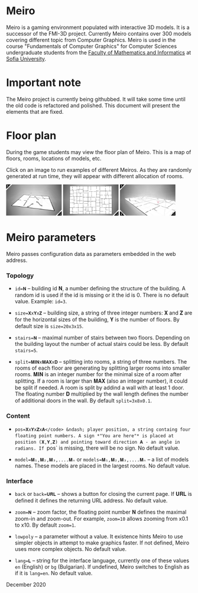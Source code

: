 
# Meiro
Meiro is a gaming environment populated with interactive 3D models.
It is a successor of the FMI-3D project. Currently Meiro contains
over 300 models covering different topic from Computer Graphics.
Meiro is used in the course "Fundamentals of Computer Graphics" for
Computer Sciences undergraduate students from the
[Faculty of Mathematics and Informatics](https://www.fmi.uni-sofia.bg/en) at
[Sofia University](https://www.uni-sofia.bg/index.php/eng). 

# Important note
The Meiro project is currently being githubbed. It will take some
time until the old code is refactored and polished. This document
will present the elements that are fixed.

# Floor plan
During the game students may view the floor plan of Meiro. This is
a map of floors, rooms, locations of models, etc.

Click on an image to run examples of different Meiros. As they are
randomly generated at run time, they will appear with different 
allocation of rooms.

[<img src="images/snapshots/floor-plan-1.jpg" width="150">](https://boytchev.github.io/meiro/blueprint.html?zoom=3)
[<img src="images/snapshots/floor-plan-2.jpg" width="150">](https://boytchev.github.io/meiro/blueprint.html?size=40x1x60&rooms=200&zoom=3)
[<img src="images/snapshots/floor-plan-3.jpg" width="150">](https://boytchev.github.io/meiro/blueprint.html?size=40x10x60&rooms=200&zoom=3&pos=20x6x15x1&split=3x5x0.1)

# Meiro parameters

Meiro passes configuration data as parameters embedded in the web address.

<!-- https://www.compart.com/en/unicode/block/U+1D400 -->
<!-- 𝐀𝐁𝐂𝐃𝐄𝐅𝐆𝐇𝐈𝐉𝐊𝐋𝐌𝐍𝐎𝐏𝐐𝐑𝐒𝐓𝐔𝐕𝐖𝐗𝐘𝐙 -->

### Topology

* `id=𝐍` &ndash; building id 𝐍, a number defining the structure of the building. A random id is used if the id is missing or it the id is 0. There is no default value. Example: `id=3`.

* `size=𝐗x𝐘x𝐙` &ndash; building size, a string of three integer numbers: 𝐗 and 𝐙 are for the horizontal sizes of the building, 𝐘 is the number of floors. By default size is `size=20x3x15`.

* `stairs=𝐍` &ndash; maximal number of stairs between two floors. Depending on the building layout the number of actual stairs could be less. By default `stairs=5`.

* `split=𝐌𝐈𝐍x𝐌𝐀𝐗x𝐃` &ndash; splitting into rooms, a string of three numbers. The rooms of each floor are generating by splitting larger rooms into smaller rooms. 𝐌𝐈𝐍 is an integer number for the minimal size of a room after splitting. If a room is larger than 𝐌𝐀𝐗 (also an integer number), it could be split if needed. A room is split by addind a wall with at least 1 door. The floating number 𝐃 multiplied by the wall length defines the number of additional doors in the wall. By default `split=3x8x0.1`.

### Content

* `pos=𝐗x𝐘x𝐙x𝐀</code> &ndash; player position, a string containg four floating point numbers. A sign *"You are here"* is placed at position (𝐗,𝐘,𝐙) and pointing toward direction 𝐀 - an angle in radians. If `pos` is missing, there will be no sign. No default value.

* `model=𝐌₁,𝐌₂,𝐌₃,....𝐌ₙ` or `models=𝐌₁,𝐌₂,𝐌₃,....𝐌ₙ` &ndash; a list of models names. These models are placed in the largest rooms. No default value.</li>

### Interface

* `back` or `back=𝐔𝐑𝐋` &ndash; shows a button for closing the current page. If 𝐔𝐑𝐋 is defined it defines the returning URL address. No default value.

* `zoom=𝐍` &ndash; zoom factor, the floating point number 𝐍 defines the maximal zoom-in and zoom-out. For example, `zoom=10` allows zooming from x0.1 to x10. By default `zoom=1`.

* `lowpoly` &ndash; a parameter without a value. It existence hints Meiro to use simpler objects in attempt to make graphics faster. If not defined, Meiro uses more complex objects. No default value.
					
* `lang=𝐋` &ndash; string for the interface language, currently one of these values `en` (English) or `bg` (Bulgarian). If undefined, Meiro switches to English as if it is `lang=en`. No default value.

December 2020